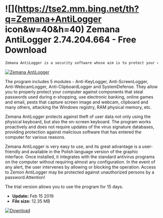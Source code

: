 # ![](https://tse2.mm.bing.net/th?q=Zemana+AntiLogger icon&w=40&h=40) Zemana AntiLogger 2.74.204.664 - Free Download

```sh
Zemana AntiLogger is a security software whose aim is to protect your computer against pests that steal confidential information without your knowledge. It is a perfect complement to standard antivirus programs, offering comprehensive protection against, among others keyloggers and other derived components of this type.
```
[![Zemana AntiLogger](https://gallery.dpcdn.pl/imgc/Tools/3154/g_-_420x350_1.5_-_x20170620164313_0.jpg)](https://softexe.net/win/security-privacy/other/zemana-antilogger:aRap.html)

The program includes 5 modules - Anti-KeyLogger, Anti-ScreenLogger, Anti-WebcamLogger, Anti-ClipboardLogger and SystemDefense. They allow you to properly protect your computer against components that steal passwords used during e-shopping, use electronic banking, online games and email, pests that capture screen image and webcam, clipboard and many others, attacking the Windows registry, RAM physical memory, etc.
 
 Zemana AntiLogger protects against theft of user data not only using the physical keyboard, but also the on-screen keyboard. The program works proactively and does not require updates of the virus signature databases, providing protection against malicious software that has entered the computer for various reasons.
 
 Zemana AntiLogger is very easy to use, and its great advantage is a user-friendly and available in the Polish language version of the graphic interface. Once installed, it integrates with the standard antivirus programs on the computer without requiring almost any configuration. In the event of any alert, the user intervenes by allowing or blocking the operation. Access to Zemon AntiLogger may be protected against unauthorized persons by a password.Attention!
 
 The trial version allows you to use the program for 15 days.


- **Update:** Feb 15 2019
- **File size:** 12.35 MB

[![Download](https://cdn.softexe.net/static/img/download.png)](https://softexe.net/win/security-privacy/other/zemana-antilogger:aRap.html)

